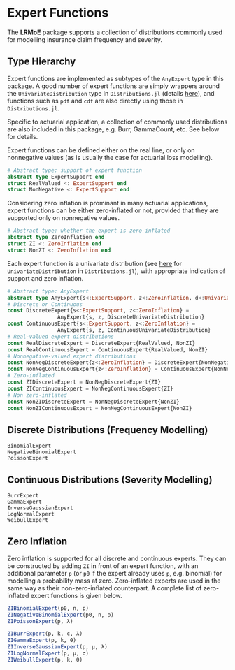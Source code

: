 # Expert Functions

The **LRMoE** package supports a collection of distributions commonly used for modelling insurance claim frequency and severity.

## Type Hierarchy

Expert functions are implemented as subtypes of the `AnyExpert` type in this package.
A good number of expert functions are simply wrappers around the `UnivariateDistribution` type in `Distributions.jl` (details [here](https://juliastats.org/Distributions.jl/stable/types/)), and functions such as `pdf` and `cdf` are also directly using those in `Distributions.jl`.

Specific to actuarial application, a collection of commonly used distributions are also included in this package, e.g. Burr, GammaCount, etc. See below for details.

Expert functions can be defined either on the real line, or only on nonnegative values (as is usually the case for actuarial loss modelling).

```julia
# Abstract type: support of expert function
abstract type ExpertSupport end
struct RealValued <: ExpertSupport end
struct NonNegative <: ExpertSupport end
```

Considering zero inflation is prominant in many actuarial applications, expert functions can be either zero-inflated or not,
provided that they are supported only on nonnegative values.

```julia
# Abstract type: whether the expert is zero-inflated
abstract type ZeroInflation end
struct ZI <: ZeroInflation end
struct NonZI <: ZeroInflation end
```

Each expert function is a univariate distribution (see [here](https://juliastats.org/Distributions.jl/stable/univariate/) for `UnivariateDistribution` in `Distributions.jl`), with appropriate indication of support and zero inflation. 

```julia
# Abstract type: AnyExpert
abstract type AnyExpert{s<:ExpertSupport, z<:ZeroInflation, d<:UnivariateDistribution} end
# Discrete or Continuous
const DiscreteExpert{s<:ExpertSupport, z<:ZeroInflation} = 
                AnyExpert{s, z, DiscreteUnivariateDistribution}
const ContinuousExpert{s<:ExpertSupport, z<:ZeroInflation} = 
                AnyExpert{s, z, ContinuousUnivariateDistribution}
# Real-valued expert distributions
const RealDiscreteExpert = DiscreteExpert{RealValued, NonZI}
const RealContinuousExpert = ContinuousExpert{RealValued, NonZI}
# Nonnegative-valued expert distributions
const NonNegDiscreteExpert{z<:ZeroInflation} = DiscreteExpert{NonNegative, z}
const NonNegContinuousExpert{z<:ZeroInflation} = ContinuousExpert{NonNegative, z}
# Zero-inflated
const ZIDiscreteExpert = NonNegDiscreteExpert{ZI}
const ZIContinuousExpert = NonNegContinuousExpert{ZI}
# Non zero-inflated
const NonZIDiscreteExpert = NonNegDiscreteExpert{NonZI}
const NonZIContinuousExpert = NonNegContinuousExpert{NonZI}
```


## Discrete Distributions (Frequency Modelling)

```@docs
BinomialExpert
NegativeBinomialExpert
PoissonExpert
```

## Continuous Distributions (Severity Modelling)

```@docs
BurrExpert
GammaExpert
InverseGaussianExpert
LogNormalExpert
WeibullExpert
```

## Zero Inflation

Zero inflation is supported for all discrete and continuous experts. They can be constructed by adding `ZI` in front of
an expert function, with an additional parameter `p` (or `p0` if the expert already uses `p`, e.g. binomial) for modelling a probability
mass at zero. Zero-inflated experts are used in the same way as their non-zero-inflated counterpart. A complete list of 
zero-inflated expert functions is given below.

```julia
ZIBinomialExpert(p0, n, p)
ZINegativeBinomialExpert(p0, n, p)
ZIPoissonExpert(p, λ)
```

```julia
ZIBurrExpert(p, k, c, λ)
ZIGammaExpert(p, k, θ)
ZIInverseGaussianExpert(p, μ, λ)
ZILogNormalExpert(p, μ, σ)
ZIWeibullExpert(p, k, θ)
```